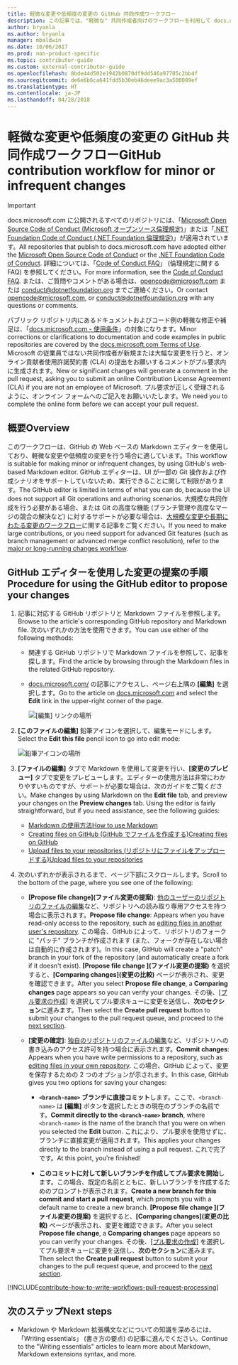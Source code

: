 ```yaml
---
title: 軽微な変更や低頻度の変更の GitHub 共同作成ワークフロー
description: この記事では、"軽微な" 共同作成者向けのワークフローを利用して docs.microsoft.com の記事を作成する方法について説明します。
author: bryanla
ms.author: bryanla
manager: mbaldwin
ms.date: 10/06/2017
ms.prod: non-product-specific
ms.topic: contributor-guide
ms.custom: external-contributor-guide
ms.openlocfilehash: 8bde44d502e1942b0870df9dd546a97705c2bb4f
ms.sourcegitcommit: de6e6b6ca641fdd5b30eb46deee9ac3a500089ef
ms.translationtype: HT
ms.contentlocale: ja-JP
ms.lasthandoff: 04/28/2018
---
```

# <a name="github-contribution-workflow-for-minor-or-infrequent-changes"></a><span data-ttu-id="ff594-103">軽微な変更や低頻度の変更の GitHub 共同作成ワークフロー</span><span class="sxs-lookup"><span data-stu-id="ff594-103">GitHub contribution workflow for minor or infrequent changes</span></span>

> [!IMPORTANT]
> <span data-ttu-id="ff594-104">docs.microsoft.com に公開されるすべてのリポジトリには、「[Microsoft Open Source Code of Conduct (Microsoft オープンソース倫理規定)](https://opensource.microsoft.com/codeofconduct/)」または「[.NET Foundation Code of Conduct (.NET Foundation 倫理規定)](https://dotnetfoundation.org/code-of-conduct)」が適用されています。</span><span class="sxs-lookup"><span data-stu-id="ff594-104">All repositories that publish to docs.microsoft.com have adopted either the [Microsoft Open Source Code of Conduct](https://opensource.microsoft.com/codeofconduct/) or the [.NET Foundation Code of Conduct](https://dotnetfoundation.org/code-of-conduct).</span></span> <span data-ttu-id="ff594-105">詳細については、「[Code of Conduct FAQ](https://opensource.microsoft.com/codeofconduct/faq/)」 (倫理規定に関する FAQ) を参照してください。</span><span class="sxs-lookup"><span data-stu-id="ff594-105">For more information, see the [Code of Conduct FAQ](https://opensource.microsoft.com/codeofconduct/faq/).</span></span> <span data-ttu-id="ff594-106">または、ご質問やコメントがある場合は、[opencode@microsoft.com](mailto:opencode@microsoft.com) または [conduct@dotnetfoundation.org](mailto:conduct@dotnetfoundation.org) までご連絡ください。</span><span class="sxs-lookup"><span data-stu-id="ff594-106">Or contact [opencode@microsoft.com](mailto:opencode@microsoft.com), or [conduct@dotnetfoundation.org](mailto:conduct@dotnetfoundation.org) with any questions or comments.</span></span><br>
>
> <span data-ttu-id="ff594-107">パブリック リポジトリ内にあるドキュメントおよびコード例の軽微な修正や補足は、「[docs.microsoft.com - 使用条件](https://docs.microsoft.com/legal/termsofuse)」の対象になります。</span><span class="sxs-lookup"><span data-stu-id="ff594-107">Minor corrections or clarifications to documentation and code examples in public repositories are covered by the [docs.microsoft.com Terms of Use](https://docs.microsoft.com/legal/termsofuse).</span></span> <span data-ttu-id="ff594-108">Microsoft の従業員ではない共同作成者が新規または大幅な変更を行うと、オンライン貢献者使用許諾契約書 (CLA) の提出をお願いするコメントがプル要求内に生成されます。</span><span class="sxs-lookup"><span data-stu-id="ff594-108">New or significant changes will generate a comment in the pull request, asking you to submit an online Contribution License Agreement (CLA) if you are not an employee of Microsoft.</span></span> <span data-ttu-id="ff594-109">プル要求が正しく受理されるように、オンライン フォームへのご記入をお願いいたします。</span><span class="sxs-lookup"><span data-stu-id="ff594-109">We need you to complete the online form before we can accept your pull request.</span></span>

## <a name="overview"></a><span data-ttu-id="ff594-110">概要</span><span class="sxs-lookup"><span data-stu-id="ff594-110">Overview</span></span>

<span data-ttu-id="ff594-111">このワークフローは、GitHub の Web ベースの Markdown エディターを使用しており、軽微な変更や低頻度の変更を行う場合に適しています。</span><span class="sxs-lookup"><span data-stu-id="ff594-111">This workflow is suitable for making minor or infrequent changes, by using GitHub's web-based Markdown editor.</span></span> <span data-ttu-id="ff594-112">GitHub エディターは、UI が一部の Git 操作および作成シナリオをサポートしていないため、実行できることに関して制限があります。</span><span class="sxs-lookup"><span data-stu-id="ff594-112">The GitHub editor is limited in terms of what you can do, because the UI does not support all Git operations and authoring scenarios.</span></span> <span data-ttu-id="ff594-113">大規模な共同作成を行う必要がある場合、または Git の高度な機能 (ブランチ管理や高度なマージの競合の解決など) に対するサポートが必要な場合は、[大規模な変更や長期にわたる変更のワークフロー](full-workflow.md)に関する記事をご覧ください。</span><span class="sxs-lookup"><span data-stu-id="ff594-113">If you need to make large contributions, or you need support for advanced Git features (such as branch management or advanced merge conflict resolution), refer to the [major or long-running changes workflow](full-workflow.md).</span></span>

## <a name="procedure-for-using-the-github-editor-to-propose-your-changes"></a><span data-ttu-id="ff594-114">GitHub エディターを使用した変更の提案の手順</span><span class="sxs-lookup"><span data-stu-id="ff594-114">Procedure for using the GitHub editor to propose your changes</span></span>

1. <span data-ttu-id="ff594-115">記事に対応する GitHub リポジトリと Markdown ファイルを参照します。</span><span class="sxs-lookup"><span data-stu-id="ff594-115">Browse to the article's corresponding GitHub repository and Markdown file.</span></span> <span data-ttu-id="ff594-116">次のいずれかの方法を使用できます。</span><span class="sxs-lookup"><span data-stu-id="ff594-116">You can use either of the following methods:</span></span>

   - <span data-ttu-id="ff594-117">関連する GitHub リポジトリで Markdown ファイルを参照して、記事を探します。</span><span class="sxs-lookup"><span data-stu-id="ff594-117">Find the article by browsing through the Markdown files in the related GitHub repository.</span></span>
   - <span data-ttu-id="ff594-118">[docs.microsoft.com/](https://docs.microsoft.com/) の記事にアクセスし、ページ右上隅の **[編集]** を選択します。</span><span class="sxs-lookup"><span data-stu-id="ff594-118">Go to the article on [docs.microsoft.com](https://docs.microsoft.com/) and select the **Edit** link in the upper-right corner of the page.</span></span>

     ![[編集] リンクの場所](./media/light-workflow/contributetogit.png)

2. <span data-ttu-id="ff594-120">**[このファイルの編集]** 鉛筆アイコンを選択して、編集モードにします。</span><span class="sxs-lookup"><span data-stu-id="ff594-120">Select the **Edit this file** pencil icon to go into edit mode:</span></span>

    ![鉛筆アイコンの場所](./media/light-workflow/editicon.png)

3. <span data-ttu-id="ff594-122">**[ファイルの編集]** タブで Markdown を使用して変更を行い、**[変更のプレビュー]** タブで変更をプレビューします。エディターの使用方法は非常にわかりやすいものですが、サポートが必要な場合は、次のガイドをご覧ください。</span><span class="sxs-lookup"><span data-stu-id="ff594-122">Make changes by using Markdown on the **Edit file** tab, and preview your changes on the **Preview changes** tab. Using the editor is fairly straightforward, but if you need assistance, see the following guides:</span></span>

   - [<span data-ttu-id="ff594-123">Markdown の使用方法</span><span class="sxs-lookup"><span data-stu-id="ff594-123">How to use Markdown</span></span>](how-to-write-use-markdown.md)
   - [<span data-ttu-id="ff594-124">Creating files on GitHub (GitHub でファイルを作成する)</span><span class="sxs-lookup"><span data-stu-id="ff594-124">Creating files on GitHub</span></span>](https://github.com/blog/1327-creating-files-on-github)
   - [<span data-ttu-id="ff594-125">Upload files to your repositories (リポジトリにファイルをアップロードする)</span><span class="sxs-lookup"><span data-stu-id="ff594-125">Upload files to your repositories</span></span>](https://github.com/blog/2105-upload-files-to-your-repositories)

4. <span data-ttu-id="ff594-126">次のいずれかが表示されるまで、ページ下部にスクロールします。</span><span class="sxs-lookup"><span data-stu-id="ff594-126">Scroll to the bottom of the page, where you see one of the following:</span></span>

   - <span data-ttu-id="ff594-127">**[Propose file change]\(ファイル変更の提案\)**: [他のユーザーのリポジトリのファイルの編集](https://help.github.com/articles/editing-files-in-another-user-s-repository/)など、リポジトリへの読み取り専用アクセスを持つ場合に表示されます。</span><span class="sxs-lookup"><span data-stu-id="ff594-127">**Propose file change**: Appears when you have read-only access to the repository, such as [editing files in another user's repository](https://help.github.com/articles/editing-files-in-another-user-s-repository/).</span></span> <span data-ttu-id="ff594-128">この場合、GitHub によって、リポジトリのフォークに "パッチ" ブランチが作成されます (また、フォークが存在しない場合は自動的に作成されます)。</span><span class="sxs-lookup"><span data-stu-id="ff594-128">In this case, GitHub will create a "patch" branch in your fork of the repository (and automatically create a fork if it doesn't exist).</span></span> <span data-ttu-id="ff594-129">**[Propose file change ]\(ファイル変更の提案\)** を選択すると、**[Comparing changes]\(変更の比較\)** ページが表示され、変更を確認できます。</span><span class="sxs-lookup"><span data-stu-id="ff594-129">After you select **Propose file change**, a **Comparing changes** page appears so you can verify your changes.</span></span> <span data-ttu-id="ff594-130">その後、[[プル要求の作成]](#pull-request-processing) を選択してプル要求キューに変更を送信し、**次のセクション**に進みます。</span><span class="sxs-lookup"><span data-stu-id="ff594-130">Then select the **Create pull request** button to submit your changes to the pull request queue, and proceed to the [next section](#pull-request-processing).</span></span>

   - <span data-ttu-id="ff594-131">**[変更の確定]**: [独自のリポジトリのファイルの編集](https://help.github.com/articles/editing-files-in-your-repository/)など、リポジトリへの書き込みのアクセス許可を持つ場合に表示されます。</span><span class="sxs-lookup"><span data-stu-id="ff594-131">**Commit changes**: Appears when you have write permissions to a repository, such as [editing files in your own repository](https://help.github.com/articles/editing-files-in-your-repository/).</span></span> <span data-ttu-id="ff594-132">この場合、GitHub によって、変更を保存するための 2 つのオプションが示されます。</span><span class="sxs-lookup"><span data-stu-id="ff594-132">In this case, GitHub gives you two options for saving your changes:</span></span>

     - <span data-ttu-id="ff594-133">**`<branch-name>` ブランチに直接コミット**します。ここで、`<branch-name>` は **[編集]** ボタンを選択したときの現在のブランチの名前です。</span><span class="sxs-lookup"><span data-stu-id="ff594-133">**Commit directly to the `<branch-name>` branch**, where `<branch-name>` is the name of the branch that you were on when you selected the **Edit** button.</span></span> <span data-ttu-id="ff594-134">これにより、プル要求を使用せずに、ブランチに直接変更が適用されます。</span><span class="sxs-lookup"><span data-stu-id="ff594-134">This applies your changes directly to the branch instead of using a pull request.</span></span> <span data-ttu-id="ff594-135">これで完了です。</span><span class="sxs-lookup"><span data-stu-id="ff594-135">At this point, you're finished!</span></span>

     - <span data-ttu-id="ff594-136">**このコミットに対して新しいブランチを作成してプル要求を開始**します。この場合、既定の名前とともに、新しいブランチを作成するためのプロンプトが表示されます。</span><span class="sxs-lookup"><span data-stu-id="ff594-136">**Create a new branch for this commit and start a pull request**, which prompts you with a default name to create a new branch.</span></span> <span data-ttu-id="ff594-137">**[Propose file change ]\(ファイル変更の提案\)** を選択すると、**[Comparing changes]\(変更の比較\)** ページが表示され、変更を確認できます。</span><span class="sxs-lookup"><span data-stu-id="ff594-137">After you select **Propose file change**, a **Comparing changes** page appears so you can verify your changes.</span></span> <span data-ttu-id="ff594-138">その後、[[プル要求の作成]](#pull-request-processing) を選択してプル要求キューに変更を送信し、**次のセクション**に進みます。</span><span class="sxs-lookup"><span data-stu-id="ff594-138">Then select the **Create pull request** button to submit your changes to the pull request queue, and proceed to the [next section](#pull-request-processing).</span></span>

[!INCLUDE[contribute-how-to-write-workflows-pull-request-processing](includes/contribute-how-to-write-workflows-pull-request-processing.md)]

## <a name="next-steps"></a><span data-ttu-id="ff594-139">次のステップ</span><span class="sxs-lookup"><span data-stu-id="ff594-139">Next steps</span></span>

- <span data-ttu-id="ff594-140">Markdown や Markdown 拡張構文などについての知識を深めるには、「Writing essentials」 (書き方の要点) の記事に進んでください。</span><span class="sxs-lookup"><span data-stu-id="ff594-140">Continue to the "Writing essentials" articles to learn more about Markdown, Markdown extensions syntax, and more.</span></span>
